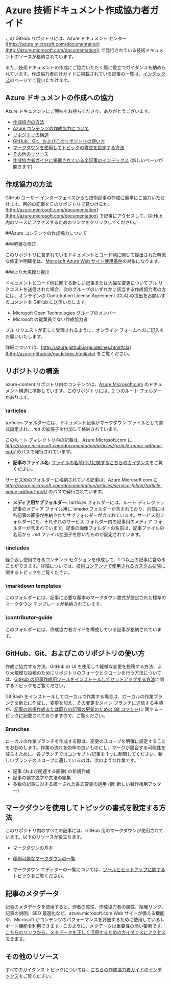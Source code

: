 # Azure 技術ドキュメント作成協力者ガイド

この GitHub リポジトリには、Azure ドキュメント センター ([http://azure.microsoft.com/documentation](http://azure.microsoft.com/documentation)) で発行されている技術ドキュメントのソースが格納されています。

また、技術ドキュメントの作成にご協力いただく際に役立つガイダンスも納められています。作成協力者向けガイドに掲載されている記事の一覧は、[インデックス](https://github.com/Azure/azure-content/blob/master/contributor-guide/contributor-guide-index.md)のページでご覧いただけます。

## Azure ドキュメントの作成への協力

Azure ドキュメントにご興味をお持ちくださり、ありがとうございます。

* [作成協力の方法](#ways-to-contribute)
* [Azure コンテンツの作成協力について](#about-your-contributions-to-azure-content)
* [リポジトリの構造](#repository-organization)
* [GitHub、Git、およびこのリポジトリの使い方](#use-github-git-and-this-repository)
* [マークダウンを使用してトピックの書式を設定する方法](#how-to-use-markdown-to-format-your-topic)
* [その他のリソース](#その他のリソース)
* [作成協力者ガイドに掲載されている全記事のインデックス](https://github.com/Azure/azure-content/blob/master/contributor-guide/contributor-guide-index.md) (新しいページが開きます)

## 作成協力の方法

GitHub ユーザー インターフェイスからも技術記事の作成に簡単にご協力いただけます。目的の記事をこのリポジトリで見つけるか、[http://azure.microsoft.com/documentation](http://azure.microsoft.com/documentation) で記事にアクセスして、GitHub 内のソースにアクセスするためのリンクをクリックしてください。

##Azure コンテンツの作成協力について

###軽微な修正

このリポジトリに含まれているドキュメントとコード例に関して提出された軽微な修正や明確化は、[Microsoft Azure Web サイト使用条件](http://azure.microsoft.com/support/legal/website-terms-of-use/)の対象になります。


###より大規模な提出

ドキュメントとコード例に関する新しい記事または大幅な変更についてプル リクエストを送信された場合、次のグループのいずれかに該当する作成協力者の方には、オンラインの Contribution License Agreement (CLA) の提出をお願いするコメントを GitHub に送信いたします。

* Microsoft Open Technologies グループのメンバー
* Microsoft の従業員でない作成協力者

プル リクエストが正しく受理されるように、オンライン フォームへのご記入をお願いいたします。

詳細については、[http://azure.github.io/guidelines.html#cla](http://azure.github.io/guidelines.html#cla) をご覧ください。

## リポジトリの構造

azure-content リポジトリ内のコンテンツは、[Azure.Microsoft.com](http://azure.microsoft.com) のドキュメント構造に準拠しています。このリポジトリには、2 つのルート フォルダーがあります。

### \articles

*\articles* フォルダーには、ドキュメント記事がマークダウン ファイルとして書式設定され、*.md* の拡張子を付加して格納されています。

このルート ディレクトリ内の記事は、Azure.Microsoft.com に *http://azure.microsoft.com/documentation/articles/{article-name-without-md}/* のパスで発行されています。

* **記事のファイル名:** [ファイルの名前付けに関するこちらのガイダンス](https://github.com/Azure/azure-content/blob/master/contributor-guide/file-names-and-locations.md)をご覧ください。

サービス別のフォルダーに格納されている記事は、Azure.Microsoft.com に 
*http://azure.microsoft.com/documentation/articles/service-folder/{article-name-without-md}/* のパスで発行されています。

* **メディア用サブフォルダー:** *\articles* フォルダーには、ルート ディレクトリ記事のメディア ファイル用に *\media* フォルダーが含まれており、内部には各記事の画像が格納されたサブフォルダーが含まれています。サービス別フォルダーにも、それぞれのサービス フォルダー内の記事用のメディア フォルダーが含まれています。記事の画像フォルダーの名前は、記事ファイルの名前から *.md* ファイル拡張子を除いたものが設定されています。

### \includes

繰り返し使用できるコンテンツ セクションを作成して、1 つ以上の記事に含めることができます。詳細については、[技術コンテンツで使用されるカスタム拡張](https://github.com/Azure/azure-content/blob/master/contributor-guide/custom-markdown-extensions.md)に関するトピックをご覧ください。

### \markdown templates

このフォルダーには、記事に必要な基本のマークダウン書式が設定された標準のマークダウン テンプレートが格納されています。

### \contributor-guide

このフォルダーには、作成協力者ガイドを構成している記事が格納されています。

## GitHub、Git、およびこのリポジトリの使い方

作成に協力する方法、GitHub の UI を使用して軽微な変更を投稿する方法、より大規模な投稿のためにリポジトリのフォークとクローンを行う方法については、[GitHub の記事作成用ツールをインストールしてセットアップする方法](https://github.com/Azure/azure-content/blob/master/contributor-guide/tools-and-setup.md)に関するトピックをご覧ください。

Git Bash をインストールしてローカルで作業する場合は、ローカルの作業ブランチを新たに作成し、変更を加え、その変更をメイン ブランチに送信する手順が、[記事の新規作成または既存の記事の更新のための Git コマンド](https://github.com/Azure/azure-content/blob/master/contributor-guide/git-commands-for-master.md))に関するトピックに記載されておりますので、ご覧ください。

### Branches

ローカルの作業ブランチを作成する際は、変更のスコープを明確に設定することをお勧めします。作業の流れを効率の良いものにし、マージが競合する可能性を減らすために、各ブランチではコンセプト/記事を 1 つに制限してください。新しいブランチのスコープに適しているのは、次のような作業です。

* 記事 (および関連する画像) の新規作成
* 記事の誤字脱字や文法の編集
* 多数の記事に対する統一された書式変更の適用 (例: 新しい著作権用フッター)

## マークダウンを使用してトピックの書式を設定する方法

このリポジトリ内のすべての記事には、GitHub 用のマークダウンが使用されています。以下のリソースが役立ちます。

- [マークダウンの基本](https://help.github.com/articles/markdown-basics/)

- [印刷可能なマークダウンの一覧](https://github.com/Azure/azure-content/blob/master/contributor-guide/media/documents/markdown-cheatsheet.pdf?raw=true)

- マークダウン エディターの一覧については、[ツールとセットアップに関するトピック](https://github.com/Azure/azure-content/blob/master/contributor-guide/tools-and-setup.md#install-a-markdown-editor)をご覧ください。

## 記事のメタデータ

記事のメタデータを使用すると、作者の属性、作成協力者の属性、階層リンク、記事の説明、SEO 最適化など、azure.microsoft.com Web サイトが備える機能や、Microsoft がコンテンツのパフォーマンスを評価するために使用しているレポート機能を利用できます。このように、メタデータは重要性の高い要素です。 [こちらのリンクから、メタデータを正しく活用するためのガイダンスにアクセスできます](https://github.com/Azure/azure-content/blob/master/contributor-guide/article-metadata.md)。

## その他のリソース

すべてのガイダンス トピックについては、[こちらの作成協力者ガイドのインデックス](https://github.com/Azure/azure-content/blob/master/contributor-guide/contributor-guide-index.md)をご覧ください。

<!----HONumber=AcomDC_0307_2016-->